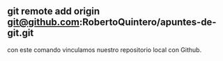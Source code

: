 ## git remote add origin git@github.com:RobertoQuintero/apuntes-de-git.git

con este comando vinculamos nuestro repositorio local con Github.
